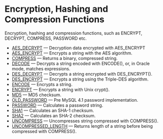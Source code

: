 # Encryption, Hashing and Compression Functions

Encryption, hashing and compression functions, such as ENCRYPT, DECRYPT, COMPRESS,  PASSWORD etc.

- [AES_DECRYPT](/built-in-functions/secondary-functions/encryption-hashing-and-compression-functions/aes_decrypt/) — Decryption data encrypted with AES_ENCRYPT
- [AES_ENCRYPT](/built-in-functions/secondary-functions/encryption-hashing-and-compression-functions/aes_encrypt/) — Encrypts a string with the AES algorithm.
- [COMPRESS](/built-in-functions/secondary-functions/encryption-hashing-and-compression-functions/compress/) — Returns a binary, compressed string.
- [DECODE](/built-in-functions/secondary-functions/encryption-hashing-and-compression-functions/decode/) — Decrypts a string encoded with ENCODE(), or, in Oracle mode, matches expressions.
- [DES_DECRYPT](/built-in-functions/secondary-functions/encryption-hashing-and-compression-functions/des_decrypt/) — Decrypts a string encrypted with DES_ENCRYPT().
- [DES_ENCRYPT](/built-in-functions/secondary-functions/encryption-hashing-and-compression-functions/des_encrypt/) — Encrypts a string using the Triple-DES algorithm.
- [ENCODE](/built-in-functions/secondary-functions/encryption-hashing-and-compression-functions/encode/) — Encrypts a string.
- [ENCRYPT](/built-in-functions/secondary-functions/encryption-hashing-and-compression-functions/encrypt/) — Encrypts a string with Unix crypt().
- [MD5](/built-in-functions/secondary-functions/encryption-hashing-and-compression-functions/md5/) — MD5 checksum.
- [OLD_PASSWORD](/built-in-functions/secondary-functions/encryption-hashing-and-compression-functions/old_password/) — Pre MySQL 4.1 password implementation.
- [PASSWORD](/built-in-functions/secondary-functions/encryption-hashing-and-compression-functions/password/) — Calculates a password string.
- [SHA1](/built-in-functions/secondary-functions/encryption-hashing-and-compression-functions/sha1/) — Calculates an SHA-1 checksum.
- [SHA2](/built-in-functions/secondary-functions/encryption-hashing-and-compression-functions/sha2/) — Calculates an SHA-2 checksum.
- [UNCOMPRESS](/built-in-functions/secondary-functions/encryption-hashing-and-compression-functions/uncompress/) — Uncompresses string compressed with COMPRESS().
- [UNCOMPRESSED_LENGTH](/built-in-functions/secondary-functions/encryption-hashing-and-compression-functions/uncompressed_length/) — Returns length of a string before being compressed with COMPRESS().
